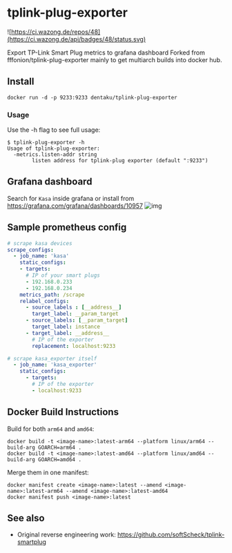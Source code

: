 # tplink-plug-exporter

![https://ci.wazong.de/repos/48](https://ci.wazong.de/api/badges/48/status.svg)

Export TP-Link Smart Plug metrics to grafana dashboard
Forked from fffonion/tplink-plug-exporter mainly to get multiarch builds into docker hub.

## Install

```
docker run -d -p 9233:9233 dentaku/tplink-plug-exporter
```

### Usage
Use the -h flag to see full usage:

```
$ tplink-plug-exporter -h
Usage of tplink-plug-exporter:
  -metrics.listen-addr string
        listen address for tplink-plug exporter (default ":9233")
```

## Grafana dashboard

Search for `Kasa` inside grafana or install from https://grafana.com/grafana/dashboards/10957
![img](https://grafana.com/api/dashboards/10957/images/6954/image)

## Sample prometheus config

```yaml
# scrape kasa devices
scrape_configs:
  - job_name: 'kasa'
    static_configs:
    - targets:
      # IP of your smart plugs
      - 192.168.0.233
      - 192.168.0.234
    metrics_path: /scrape
    relabel_configs:
      - source_labels : [__address__]
        target_label: __param_target
      - source_labels: [__param_target]
        target_label: instance
      - target_label: __address__
        # IP of the exporter
        replacement: localhost:9233

# scrape kasa_exporter itself
  - job_name: 'kasa_exporter'
    static_configs:
      - targets:
        # IP of the exporter
        - localhost:9233
```

## Docker Build Instructions

Build for both `arm64` and `amd64`:
```
docker build -t <image-name>:latest-arm64 --platform linux/arm64 --build-arg GOARCH=arm64 .
docker build -t <image-name>:latest-amd64 --platform linux/amd64 --build-arg GOARCH=amd64 .
```

Merge them in one manifest:
```
docker manifest create <image-name>:latest --amend <image-name>:latest-arm64 --amend <image-name>:latest-amd64
docker manifest push <image-name>:latest
```

## See also

- Original reverse engineering work: https://github.com/softScheck/tplink-smartplug
